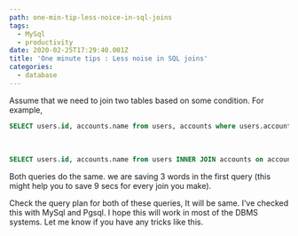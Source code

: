 ```yaml
---
path: one-min-tip-less-noice-in-sql-joins
tags:
  - MySql
  - productivity
date: 2020-02-25T17:29:40.001Z
title: 'One minute tips : Less noise in SQL joins'
categories:
  - database
---
```

Assume that we need to join two tables based on some condition. For example,

```sql
SELECT users.id, accounts.name from users, accounts where users.account_id = 1 AND users.account_id = accounts.id
```
<br/>

```sql
SELECT users.id, accounts.name from users INNER JOIN accounts on accounts.id = users.account_id where users.account_id = 1
```

Both queries do the same. we are saving 3 words in the first query (this might help you to save 9 secs for every join you make).

Check the query plan for both of these queries, It will be same. I’ve checked this with MySql and Pgsql. I hope this will work in most of the DBMS systems. Let me know if you have any tricks like this.

